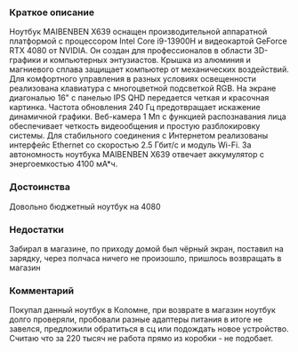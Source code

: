 ### **Краткое описание**
Ноутбук MAIBENBEN X639 оснащен производительной аппаратной платформой с процессором Intel Core i9-13900H и видеокартой GeForce RTX 4080 от NVIDIA. Он создан для профессионалов в области 3D-графики и компьютерных энтузиастов. Крышка из алюминия и магниевого сплава защищает компьютер от механических воздействий. Для комфортного управления в разных условиях освещенности реализована клавиатура с многоцветной подсветкой RGB.  На экране диагональю 16" с панелью IPS QHD передается четкая и красочная картинка. Частота обновления 240 Гц предотвращает искажение динамичной графики. Веб-камера 1 Мп с функцией распознавания лица обеспечивает четкость видеообщения и простую разблокировку системы. Для стабильного соединения с Интернетом реализованы интерфейс Ethernet со скоростью 2.5 Гбит/с и модуль Wi-Fi. За автономность ноутбука MAIBENBEN X639 отвечает аккумулятор с энергоемкостью 4100 мА*ч.

### **Достоинства**
Довольно бюджетный ноутбук на 4080

### **Недостатки**
Забирал в магазине, по приходу домой был чёрный экран, поставил на зарядку, через полчаса ничего не произошло, пришлось возвращать в магазин

### **Комментарий**
Покупал данный ноутбук в Коломне, при возврате в магазин ноутбук долго проверяли, пробовали разные адаптеры питания в итоге не завелся, предложили обратиться в сц или подождать новое устройство. Считаю что за 220 тысяч не работа прямо из коробки - не подобает.

